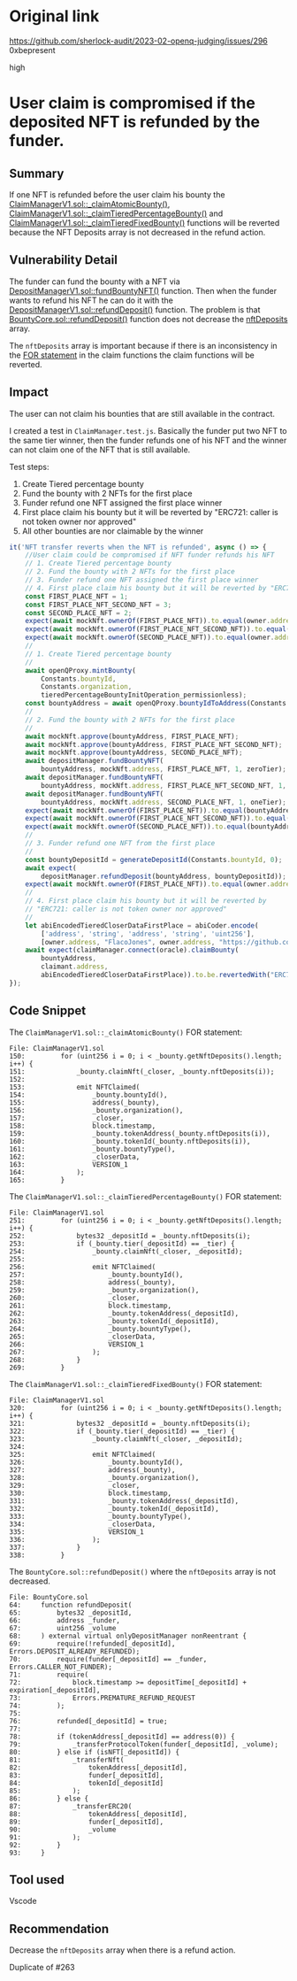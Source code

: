 # Original link
https://github.com/sherlock-audit/2023-02-openq-judging/issues/296
0xbepresent

high

# User claim is compromised if the deposited NFT is refunded by the funder.

## Summary

If one NFT is refunded before the user claim his bounty the [ClaimManagerV1.sol::_claimAtomicBounty()](https://github.com/sherlock-audit/2023-02-openq/blob/main/contracts/ClaimManager/Implementations/ClaimManagerV1.sol#L123), [ClaimManagerV1.sol::_claimTieredPercentageBounty()](https://github.com/sherlock-audit/2023-02-openq/blob/main/contracts/ClaimManager/Implementations/ClaimManagerV1.sol#L203) and [ClaimManagerV1.sol::_claimTieredFixedBounty()](https://github.com/sherlock-audit/2023-02-openq/blob/main/contracts/ClaimManager/Implementations/ClaimManagerV1.sol#L278) functions will be reverted because the NFT Deposits array is not decreased in the refund action.

## Vulnerability Detail

The funder can fund the bounty with a NFT via [DepositManagerV1.sol::fundBountyNFT()](https://github.com/sherlock-audit/2023-02-openq/blob/main/contracts/DepositManager/Implementations/DepositManagerV1.sol#L113) function. Then when the funder wants to refund his NFT he can do it with the [DepositManagerV1.sol::refundDeposit()](https://github.com/sherlock-audit/2023-02-openq/blob/main/contracts/DepositManager/Implementations/DepositManagerV1.sol#L152) function. The problem is that [BountyCore.sol::refundDeposit()](https://github.com/sherlock-audit/2023-02-openq/blob/main/contracts/Bounty/Implementations/BountyCore.sol#L64) function does not decrease the [nftDeposits](https://github.com/sherlock-audit/2023-02-openq/blob/main/contracts/Bounty/Implementations/AtomicBountyV1.sol#L149) array.

The ```nftDeposits``` array is important because if there is an inconsistency in the [FOR statement](https://github.com/sherlock-audit/2023-02-openq/blob/main/contracts/ClaimManager/Implementations/ClaimManagerV1.sol#L320) in the claim functions the claim functions will be reverted.

## Impact

The user can not claim his bounties that are still available in the contract.

I created a test in ```ClaimManager.test.js```. Basically the funder put two NFT to the same tier winner, then the funder refunds one of his NFT and the winner can not claim one of the NFT that is still available.

Test steps:

1. Create Tiered percentage bounty
2. Fund the bounty with 2 NFTs for the first place
3. Funder refund one NFT assigned the first place winner
4. First place claim his bounty but it will be reverted by "ERC721: caller is not token owner nor approved"
5. All other bounties are nor claimable by the winner

```javascript
it('NFT transfer reverts when the NFT is refunded', async () => {
    //User claim could be compromised if NFT funder refunds his NFT
    // 1. Create Tiered percentage bounty
    // 2. Fund the bounty with 2 NFTs for the first place
    // 3. Funder refund one NFT assigned the first place winner
    // 4. First place claim his bounty but it will be reverted by "ERC721: caller is not token owner nor approved"
    const FIRST_PLACE_NFT = 1;
    const FIRST_PLACE_NFT_SECOND_NFT = 3;
    const SECOND_PLACE_NFT = 2;
    expect(await mockNft.ownerOf(FIRST_PLACE_NFT)).to.equal(owner.address);
    expect(await mockNft.ownerOf(FIRST_PLACE_NFT_SECOND_NFT)).to.equal(owner.address);
    expect(await mockNft.ownerOf(SECOND_PLACE_NFT)).to.equal(owner.address);
    //
    // 1. Create Tiered percentage bounty
    //
    await openQProxy.mintBounty(
        Constants.bountyId,
        Constants.organization,
        tieredPercentageBountyInitOperation_permissionless);
    const bountyAddress = await openQProxy.bountyIdToAddress(Constants.bountyId);
    //
    // 2. Fund the bounty with 2 NFTs for the first place
    //
    await mockNft.approve(bountyAddress, FIRST_PLACE_NFT);
    await mockNft.approve(bountyAddress, FIRST_PLACE_NFT_SECOND_NFT);
    await mockNft.approve(bountyAddress, SECOND_PLACE_NFT);
    await depositManager.fundBountyNFT(
        bountyAddress, mockNft.address, FIRST_PLACE_NFT, 1, zeroTier);
    await depositManager.fundBountyNFT(
        bountyAddress, mockNft.address, FIRST_PLACE_NFT_SECOND_NFT, 1, zeroTier);
    await depositManager.fundBountyNFT(
        bountyAddress, mockNft.address, SECOND_PLACE_NFT, 1, oneTier);
    expect(await mockNft.ownerOf(FIRST_PLACE_NFT)).to.equal(bountyAddress);
    expect(await mockNft.ownerOf(FIRST_PLACE_NFT_SECOND_NFT)).to.equal(bountyAddress);
    expect(await mockNft.ownerOf(SECOND_PLACE_NFT)).to.equal(bountyAddress);
    //
    // 3. Funder refund one NFT from the first place
    //
    const bountyDepositId = generateDepositId(Constants.bountyId, 0);
    await expect(
        depositManager.refundDeposit(bountyAddress, bountyDepositId));
    expect(await mockNft.ownerOf(FIRST_PLACE_NFT)).to.equal(owner.address);//refund NFT to owner
    //
    // 4. First place claim his bounty but it will be reverted by
    // "ERC721: caller is not token owner nor approved"
    //
    let abiEncodedTieredCloserDataFirstPlace = abiCoder.encode(
        ['address', 'string', 'address', 'string', 'uint256'],
        [owner.address, "FlacoJones", owner.address, "https://github.com/OpenQDev/OpenQ-Frontend/pull/398", 0]);
    await expect(claimManager.connect(oracle).claimBounty(
        bountyAddress,
        claimant.address,
        abiEncodedTieredCloserDataFirstPlace)).to.be.revertedWith("ERC721: caller is not token owner nor approved");
});
```


## Code Snippet

The ```ClaimManagerV1.sol::_claimAtomicBounty()``` FOR statement:

```solidity
File: ClaimManagerV1.sol
150:         for (uint256 i = 0; i < _bounty.getNftDeposits().length; i++) {
151:             _bounty.claimNft(_closer, _bounty.nftDeposits(i));
152: 
153:             emit NFTClaimed(
154:                 _bounty.bountyId(),
155:                 address(_bounty),
156:                 _bounty.organization(),
157:                 _closer,
158:                 block.timestamp,
159:                 _bounty.tokenAddress(_bounty.nftDeposits(i)),
160:                 _bounty.tokenId(_bounty.nftDeposits(i)),
161:                 _bounty.bountyType(),
162:                 _closerData,
163:                 VERSION_1
164:             );
165:         }
```

The ```ClaimManagerV1.sol::_claimTieredPercentageBounty()``` FOR statement:

```solidity
File: ClaimManagerV1.sol
251:         for (uint256 i = 0; i < _bounty.getNftDeposits().length; i++) {
252:             bytes32 _depositId = _bounty.nftDeposits(i);
253:             if (_bounty.tier(_depositId) == _tier) {
254:                 _bounty.claimNft(_closer, _depositId);
255: 
256:                 emit NFTClaimed(
257:                     _bounty.bountyId(),
258:                     address(_bounty),
259:                     _bounty.organization(),
260:                     _closer,
261:                     block.timestamp,
262:                     _bounty.tokenAddress(_depositId),
263:                     _bounty.tokenId(_depositId),
264:                     _bounty.bountyType(),
265:                     _closerData,
266:                     VERSION_1
267:                 );
268:             }
269:         }
```

The ```ClaimManagerV1.sol::_claimTieredFixedBounty()``` FOR statement:

```solidity
File: ClaimManagerV1.sol
320:         for (uint256 i = 0; i < _bounty.getNftDeposits().length; i++) {
321:             bytes32 _depositId = _bounty.nftDeposits(i);
322:             if (_bounty.tier(_depositId) == _tier) {
323:                 _bounty.claimNft(_closer, _depositId);
324: 
325:                 emit NFTClaimed(
326:                     _bounty.bountyId(),
327:                     address(_bounty),
328:                     _bounty.organization(),
329:                     _closer,
330:                     block.timestamp,
331:                     _bounty.tokenAddress(_depositId),
332:                     _bounty.tokenId(_depositId),
333:                     _bounty.bountyType(),
334:                     _closerData,
335:                     VERSION_1
336:                 );
337:             }
338:         }
```

The ```BountyCore.sol::refundDeposit()``` where the ```nftDeposits``` array is not decreased.

```solidity
File: BountyCore.sol
64:     function refundDeposit(
65:         bytes32 _depositId,
66:         address _funder,
67:         uint256 _volume
68:     ) external virtual onlyDepositManager nonReentrant {
69:         require(!refunded[_depositId], Errors.DEPOSIT_ALREADY_REFUNDED);
70:         require(funder[_depositId] == _funder, Errors.CALLER_NOT_FUNDER);
71:         require(
72:             block.timestamp >= depositTime[_depositId] + expiration[_depositId],
73:             Errors.PREMATURE_REFUND_REQUEST
74:         );
75: 
76:         refunded[_depositId] = true;
77: 
78:         if (tokenAddress[_depositId] == address(0)) {
79:             _transferProtocolToken(funder[_depositId], _volume);
80:         } else if (isNFT[_depositId]) {
81:             _transferNft(
82:                 tokenAddress[_depositId],
83:                 funder[_depositId],
84:                 tokenId[_depositId]
85:             );
86:         } else {
87:             _transferERC20(
88:                 tokenAddress[_depositId],
89:                 funder[_depositId],
90:                 _volume
91:             );
92:         }
93:     }
```

## Tool used

Vscode

## Recommendation

Decrease the ```nftDeposits``` array when there is a refund action.


Duplicate of #263 
